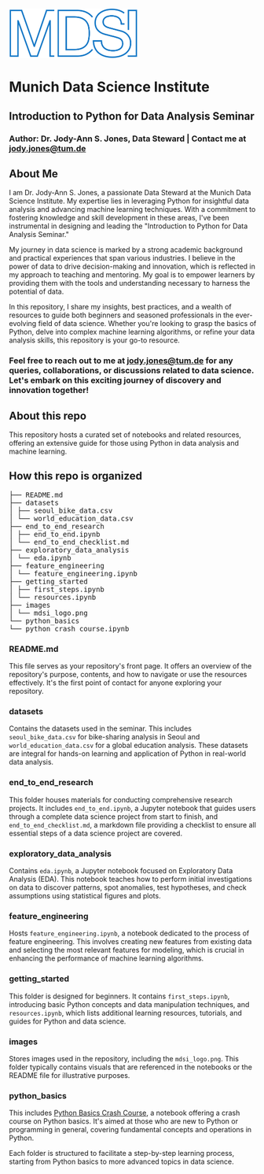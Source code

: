 <p align="left">
  <img width="" height="100" src="images\mdsi_logo.png">
</p>

# Munich Data Science Institute

## Introduction to Python for Data Analysis Seminar

### Author: Dr. Jody-Ann S. Jones, Data Steward | Contact me at jody.jones@tum.de

## About Me

I am Dr. Jody-Ann S. Jones, a passionate Data Steward at the Munich Data Science Institute. My expertise lies in leveraging Python for insightful data analysis and advancing machine learning techniques. With a commitment to fostering knowledge and skill development in these areas, I've been instrumental in designing and leading the "Introduction to Python for Data Analysis Seminar."

My journey in data science is marked by a strong academic background and practical experiences that span various industries. I believe in the power of data to drive decision-making and innovation, which is reflected in my approach to teaching and mentoring. My goal is to empower learners by providing them with the tools and understanding necessary to harness the potential of data.

In this repository, I share my insights, best practices, and a wealth of resources to guide both beginners and seasoned professionals in the ever-evolving field of data science. Whether you're looking to grasp the basics of Python, delve into complex machine learning algorithms, or refine your data analysis skills, this repository is your go-to resource.

### Feel free to reach out to me at jody.jones@tum.de for any queries, collaborations, or discussions related to data science. Let's embark on this exciting journey of discovery and innovation together!

## About this repo

This repository hosts a curated set of notebooks and related resources, offering an extensive guide for those using Python in data analysis and machine learning.

## How this repo is organized

<pre>
├── README.md
├── datasets
│ ├── seoul_bike_data.csv
│ └── world_education_data.csv
├── end_to_end_research
│ ├── end_to_end.ipynb
│ └── end_to_end_checklist.md
├── exploratory_data_analysis
│ └── eda.ipynb
├── feature_engineering
│ └── feature_engineering.ipynb
├── getting_started
│ ├── first_steps.ipynb
│ └── resources.ipynb
├── images
│ └── mdsi_logo.png
└── python_basics
└── python_crash_course.ipynb
</pre>

### README.md

This file serves as your repository's front page. It offers an overview of the repository's purpose, contents, and how to navigate or use the resources effectively. It's the first point of contact for anyone exploring your repository.

### datasets

Contains the datasets used in the seminar. This includes `seoul_bike_data.csv` for bike-sharing analysis in Seoul and `world_education_data.csv` for a global education analysis. These datasets are integral for hands-on learning and application of Python in real-world data analysis.

### end_to_end_research

This folder houses materials for conducting comprehensive research projects. It includes `end_to_end.ipynb`, a Jupyter notebook that guides users through a complete data science project from start to finish, and `end_to_end_checklist.md`, a markdown file providing a checklist to ensure all essential steps of a data science project are covered.

### exploratory_data_analysis

Contains `eda.ipynb`, a Jupyter notebook focused on Exploratory Data Analysis (EDA). This notebook teaches how to perform initial investigations on data to discover patterns, spot anomalies, test hypotheses, and check assumptions using statistical figures and plots.

### feature_engineering

Hosts `feature_engineering.ipynb`, a notebook dedicated to the process of feature engineering. This involves creating new features from existing data and selecting the most relevant features for modeling, which is crucial in enhancing the performance of machine learning algorithms.

### getting_started

This folder is designed for beginners. It contains `first_steps.ipynb`, introducing basic Python concepts and data manipulation techniques, and `resources.ipynb`, which lists additional learning resources, tutorials, and guides for Python and data science.

### images

Stores images used in the repository, including the `mdsi_logo.png`. This folder typically contains visuals that are referenced in the notebooks or the README file for illustrative purposes.

### python_basics

This includes [Python Basics Crash Course](python_basics/python_crash_course.ipynb), a notebook offering a crash course on Python basics. It's aimed at those who are new to Python or programming in general, covering fundamental concepts and operations in Python.

Each folder is structured to facilitate a step-by-step learning process, starting from Python basics to more advanced topics in data science.
